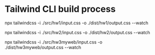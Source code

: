 # Tailwind CLI build process

npx tailwindcss -i ./src/hw1/input.css -o ./dist/hw1/output.css --watch

npx tailwindcss -i ./src/hw2/input.css -o ./dist/hw2/output.css --watch

npx tailwindcss -i ./src/hw3myweb/input.css -o ./dist/hw3myweb/output.css --watch